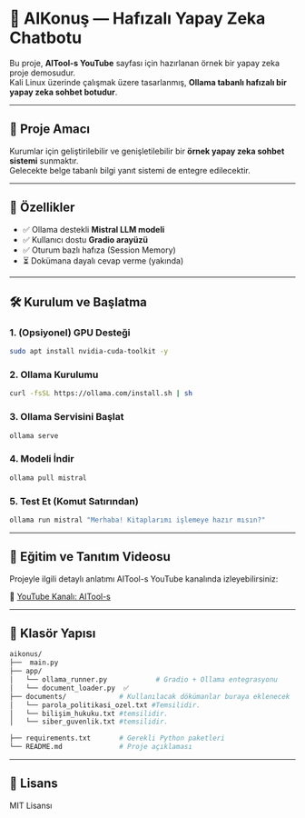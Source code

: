 
# 🧠 AIKonuş — Hafızalı Yapay Zeka Chatbotu

Bu proje, **AITool-s YouTube** sayfası için hazırlanan örnek bir yapay zeka proje demosudur.  
Kali Linux üzerinde çalışmak üzere tasarlanmış, **Ollama tabanlı hafızalı bir yapay zeka sohbet botudur**.

---

## 🎯 Proje Amacı

Kurumlar için geliştirilebilir ve genişletilebilir bir **örnek yapay zeka sohbet sistemi** sunmaktır.  
Gelecekte belge tabanlı bilgi yanıt sistemi de entegre edilecektir.

---

## 🚀 Özellikler

- ✅ Ollama destekli **Mistral LLM modeli**
- ✅ Kullanıcı dostu **Gradio arayüzü**
- ✅ Oturum bazlı hafıza (Session Memory)
- ⏳ Dokümana dayalı cevap verme (yakında)

---

## 🛠 Kurulum ve Başlatma

### 1. (Opsiyonel) GPU Desteği
```bash
sudo apt install nvidia-cuda-toolkit -y
```

### 2. Ollama Kurulumu
```bash
curl -fsSL https://ollama.com/install.sh | sh
```

### 3. Ollama Servisini Başlat
```bash
ollama serve
```

### 4. Modeli İndir
```bash
ollama pull mistral
```

### 5. Test Et (Komut Satırından)
```bash
ollama run mistral "Merhaba! Kitaplarımı işlemeye hazır mısın?"
```

---

## 🎥 Eğitim ve Tanıtım Videosu

Projeyle ilgili detaylı anlatımı AITool-s YouTube kanalında izleyebilirsiniz:

🔗 [YouTube Kanalı: AITool-s](https://www.youtube.com/@aitool-s)

---

## 📁 Klasör Yapısı

```bash
aikonus/
├──  main.py 
├── app/
│   └── ollama_runner.py            # Gradio + Ollama entegrasyonu
│   └── document_loader.py  ✅
├── documents/             # Kullanılacak dökümanlar buraya eklenecek
│   └── parola_politikasi_ozel.txt #Temsilidir.
│   └── bilişim_hukuku.txt #temsilidir.
│   └── siber_guvenlik.txt #temsilidir.

├── requirements.txt       # Gerekli Python paketleri
└── README.md              # Proje açıklaması
```

---

## 📄 Lisans

MIT Lisansı
